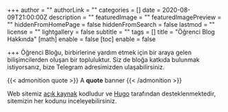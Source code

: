 +++
author = ""
authorLink = ""
categories = []
date = 2020-08-09T21:00:00Z
description = ""
featuredImage = ""
featuredImagePreview = ""
hiddenFromHomePage = false
hiddenFromSearch = false
lastmod = ""
license = ""
lightgallery = false
subtitle = ""
tags = []
title = "Öğrenci Blog Hakkında"
[math]
enable = false
[toc]
enable = false

+++
Öğrenci Bloğu, birbirlerine yardım etmek için bir araya gelen bilişimcilerden oluşan bir topluluktur. Siz de bloğa katkıda bulunmak istiyorsanız, bize Telegram adresimizden ulaşabilirsiniz.

{{< admonition quote >}}
A **quote** banner
{{< /admonition >}}

Web sitemiz [açık kaynak](https://github.com/ybsci/pau) kodludur ve [Hugo](https://gohugo.io/) tarafından desteklenmektedir, sitemizin her kodunu inceleyebilirsiniz.